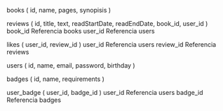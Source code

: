 books ( id, name, pages, synopisis )

reviews ( id, title, text, readStartDate, readEndDate, book_id, user_id )
    book_id Referencia books
    user_id Referencia users

likes ( user_id, review_id )
    user_id Referencia users
    review_id Referencia reviews

users ( id, name, email, password, birthday )

badges ( id, name, requirements )

user_badge ( user_id, badge_id )
    user_id Referencia users
    badge_id Referencia badges
